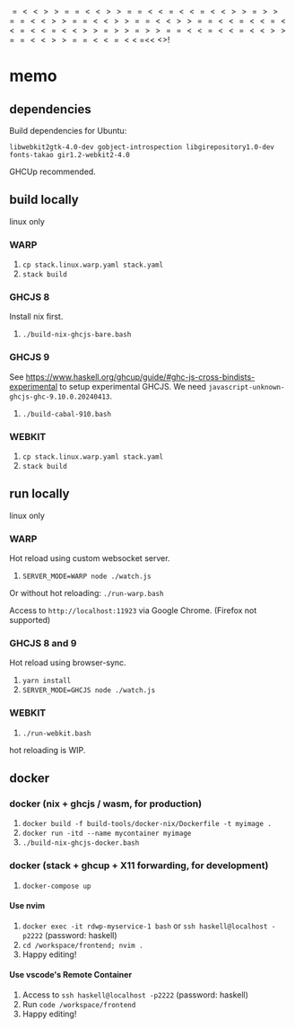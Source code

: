 $$$$$$$$$=<<>>==<<>>==<<=<<=<<>>=>>==<<>>==<<>>==<<>>==<<=<<=<<=<<=<<>>=>>=>>==<<=<<=<<>>==<<>>==<<=<<$
=<<
$<$>!


# memo

## dependencies

Build dependencies for Ubuntu:

`libwebkit2gtk-4.0-dev gobject-introspection libgirepository1.0-dev fonts-takao gir1.2-webkit2-4.0`

GHCUp recommended.

## build locally

linux only

### WARP

1. `cp stack.linux.warp.yaml stack.yaml`
2. `stack build`

### GHCJS 8

Install nix first.

1. `./build-nix-ghcjs-bare.bash`

### GHCJS 9

See <https://www.haskell.org/ghcup/guide/#ghc-js-cross-bindists-experimental> to setup experimental GHCJS. We need `javascript-unknown-ghcjs-ghc-9.10.0.20240413`.

1. `./build-cabal-910.bash`

### WEBKIT

1. `cp stack.linux.warp.yaml stack.yaml`
2. `stack build`

## run locally

linux only

### WARP

Hot reload using custom websocket server.

1. `SERVER_MODE=WARP node ./watch.js`

Or without hot reloading: `./run-warp.bash`

Access to `http://localhost:11923` via Google Chrome. (Firefox not supported)

### GHCJS 8 and 9

Hot reload using browser-sync.

1. `yarn install`
2. `SERVER_MODE=GHCJS node ./watch.js`

### WEBKIT

1. `./run-webkit.bash`

hot reloading is WIP.

## docker

### docker (nix + ghcjs / wasm, for production)

1. `docker build -f build-tools/docker-nix/Dockerfile -t myimage .`
2. `docker run -itd --name mycontainer myimage`
3. `./build-nix-ghcjs-docker.bash`

### docker (stack + ghcup + X11 forwarding, for development)

1. `docker-compose up`

#### Use nvim

1. `docker exec -it rdwp-myservice-1 bash` or `ssh haskell@localhost -p2222` (password: haskell)
2. `cd /workspace/frontend; nvim .`
3. Happy editing!

#### Use vscode's Remote Container

1. Access to `ssh haskell@localhost -p2222` (password: haskell)
2. Run `code /workspace/frontend`
3. Happy editing!


